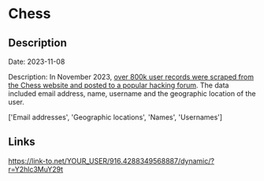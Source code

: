 # Chess

## Description

Date: 2023-11-08

Description:
In November 2023, <a href="https://www.hackread.com/hacker-leaks-scraped-chess-com-user-records/" target="_blank" rel="noopener">over 800k user records were scraped from the Chess website and posted to a popular hacking forum</a>. The data included email address, name, username and the geographic location of the user.


['Email addresses', 'Geographic locations', 'Names', 'Usernames']

## Links

https://link-to.net/YOUR_USER/916.4288349568887/dynamic/?r=Y2hlc3MuY29t